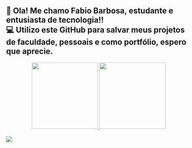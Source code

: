 ## 👋 Ola! Me chamo Fabio Barbosa, estudante e entusiasta de tecnologia!! <br>💻 Utilizo este GitHub para salvar meus projetos de faculdade, pessoais e como portfólio, espero que aprecie.

<div align="center">
  <a href="https://github.com/fabiobtf">
  <img height="180em" src="https://github-readme-stats.vercel.app/api?username=fabiobtf&show_icons=true&theme=dracula&include_all_commits=true&count_private=true"/>
  <img height="180em" src="https://github-readme-stats.vercel.app/api/top-langs/?username=fabiobtf&layout=compact&langs_count=7&theme=dracula"/>
</div>

<br>

<img src="https://camo.githubusercontent.com/105b60ce28ec05ae23246c58638645c12cbdab6a1f5860309eb407e0aea90545/68747470733a2f2f696d6775722e636f6d2f72696c485678412e706e67"/>
  
##
